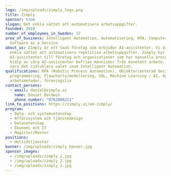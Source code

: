 ```yaml
---
logo: /img/uploads/zimply_logo.png
title: Zimply
sponsor: true
slogan: Det enkla sättet att automatisera arbetsuppgifter.
founded: 2018
number_of_employees_in_Sweden: 17
area_of_business: Intelligent Automation, Automatisering, RPA, Computer Vision,
  Software as a Service
about_us: Zimply är ett SaaS-företag som erbjuder AI-assistenter. Vi är det
  enkla sättet att automatisera repetitiva arbetsuppgifter. Zimply hyr ut
  AI-assistenter till företag och organisationer som har manuella processer. Med
  hjälp av våra AI-assistenter befrias människor från monotont arbete. Vi vill
  vara det självklara valet inom Intelligent Automation.
qualifications: RPA (Robotic Process Automation), Objektorienterad design och
  programmering, Flowcharts/modellering, SQL, Machine Learning / AI, Agila
  arbetsmetoder, föreningsliv
contact_persons:
  - email: daniel@zimply.ai
    name: Daniel Baldwin
    phone_number: "0762006211"
link_to_positions: https://zimply.ai/om-zimply/
program:
  - Data- och systemvetenskap
  - Affärssystem och tjänstedesign
  - Datavetenskap
  - Ekonomi och IT
  - Magister/Master
positions:
  - Heltidstjänster
banner: /img/uploads/zimply_banner.jpg
sponsor_images:
  - /img/uploads/zimply_1.jpg
  - /img/uploads/zimply_2.jpg
  - /img/uploads/zimply_3.jpg
---
```

